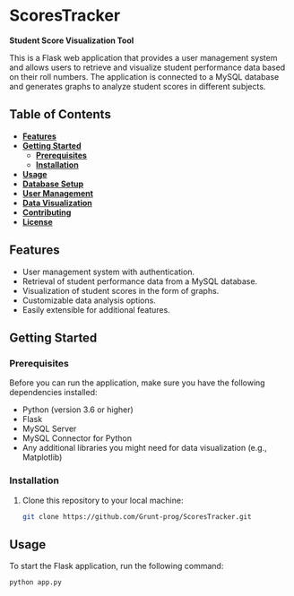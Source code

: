 # **ScoresTracker**

**Student Score Visualization Tool**

This is a Flask web application that provides a user management system and allows users to retrieve and visualize student performance data based on their roll numbers. The application is connected to a MySQL database and generates graphs to analyze student scores in different subjects.

## **Table of Contents**
- [**Features**](#features)
- [**Getting Started**](#getting-started)
  - [**Prerequisites**](#prerequisites)
  - [**Installation**](#installation)
- [**Usage**](#usage)
- [**Database Setup**](#database-setup)
- [**User Management**](#user-management)
- [**Data Visualization**](#data-visualization)
- [**Contributing**](#contributing)
- [**License**](#license)

## **Features**

- User management system with authentication.
- Retrieval of student performance data from a MySQL database.
- Visualization of student scores in the form of graphs.
- Customizable data analysis options.
- Easily extensible for additional features.

## **Getting Started**

### **Prerequisites**

Before you can run the application, make sure you have the following dependencies installed:

- Python (version 3.6 or higher)
- Flask
- MySQL Server
- MySQL Connector for Python
- Any additional libraries you might need for data visualization (e.g., Matplotlib)

### **Installation**

1. Clone this repository to your local machine:

    ```bash
    git clone https://github.com/Grunt-prog/ScoresTracker.git
    ```


## **Usage**

To start the Flask application, run the following command:

```bash
python app.py
